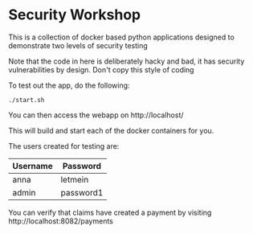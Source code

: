 # Security Workshop

This is a collection of docker based python applications designed to demonstrate two levels of security testing

Note that the code in here is deliberately hacky and bad, it has security vulnerabilities by design.  Don't copy this style of coding

To test out the app, do the following: 

```
./start.sh
```

You can then access the webapp on http://localhost/

This will build and start each of the docker containers for you.

The users created for testing are:

|Username|Password|
|--------|--------|
|anna|letmein|
|admin|password1|

You can verify that claims have created a payment by visiting http://localhost:8082/payments
